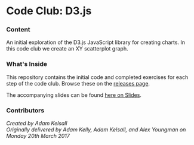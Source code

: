 # Code Club: D3.js

### Content

An initial exploration of the D3.js JavaScript library for creating charts. In this code club we create an XY scatterplot graph.

### What's Inside

This repository contains the initial code and completed exercises for each step of the code club. Browse these on the [releases page](https://github.com/newcastle-digital/code-club-d3js/releases).

The accompanying slides can be found [here on Slides](http://slides.com/adamkelly/deck-7b0682e4-2144-4d76-80b7-6e59f444eb39).

### Contributors

*Created by Adam Kelsall*  
*Originally delivered by Adam Kelly, Adam Kelsall, and Alex Youngman on Monday 20th March 2017*
